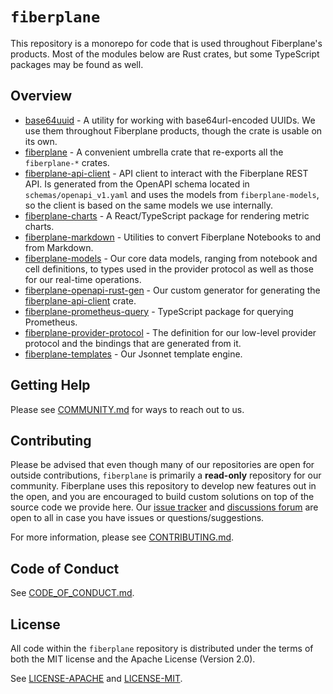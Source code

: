 # `fiberplane`

This repository is a monorepo for code that is used throughout Fiberplane's
products. Most of the modules below are Rust crates, but some TypeScript
packages may be found as well.

## Overview

- [base64uuid](base64uuid/) - A utility for working with base64url-encoded
  UUIDs. We use them throughout Fiberplane products, though the crate is usable
  on its own.
- [fiberplane](fiberplane/) - A convenient umbrella crate that re-exports all
  the `fiberplane-*` crates.
- [fiberplane-api-client](fiberplane-api-client/) - API client to interact with
  the Fiberplane REST API. Is generated from the OpenAPI schema located in
  `schemas/openapi_v1.yaml` and uses the models from `fiberplane-models`, so the
  client is based on the same models we use internally.
- [fiberplane-charts](fiberplane-charts/) - A React/TypeScript package for
  rendering metric charts.
- [fiberplane-markdown](fiberplane-markdown/) - Utilities to convert Fiberplane
  Notebooks to and from Markdown.
- [fiberplane-models](fiberplane-models/) - Our core data models, ranging from
  notebook and cell definitions, to types used in the provider protocol as well
  as those for our real-time operations.
- [fiberplane-openapi-rust-gen](fiberplane-openapi-rust-gen/) - Our custom
  generator for generating the [fiberplane-api-client](fiberplane-api-client/)
  crate.
- [fiberplane-prometheus-query](fiberplane-prometheus-query/) - TypeScript
  package for querying Prometheus.
- [fiberplane-provider-protocol](fiberplane-provider-protocol/) - The definition
  for our low-level provider protocol and the bindings that are generated from
  it.
- [fiberplane-templates](fiberplane-templates/) - Our Jsonnet template engine.

## Getting Help

Please see [COMMUNITY.md](COMMUNITY.md) for ways to reach out to us.

## Contributing

Please be advised that even though many of our repositories are open for outside
contributions, `fiberplane` is primarily a **read-only** repository for our
community. Fiberplane uses this repository to develop new features out in the
open, and you are encouraged to build custom solutions on top of the source code
we provide here. Our [issue tracker](https://github.com/fiberplane/fiberplane/issues)
and [discussions forum](https://github.com/fiberplane/fiberplane/discussions)
are open to all in case you have issues or questions/suggestions.

For more information, please see [CONTRIBUTING.md](CONTRIBUTING.md).

## Code of Conduct

See [CODE_OF_CONDUCT.md](CODE_OF_CONDUCT.md).

## License

All code within the `fiberplane` repository is distributed under the terms of
both the MIT license and the Apache License (Version 2.0).

See [LICENSE-APACHE](LICENSE-APACHE) and [LICENSE-MIT](LICENSE-MIT).
